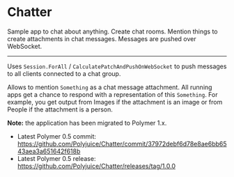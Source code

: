 # Chatter
Sample app to chat about anything. Create chat rooms. Mention things to create attachments in chat messages. Messages are pushed over WebSocket.

---

Uses `Session.ForAll` / `CalculatePatchAndPushOnWebSocket` to push messages to all clients connected to a chat group.

Allows to mention `Something` as a chat message attachment. All running apps get a chance to respond with a representation of this `Something`. For example, you get output from Images if the attachment is an image or from People if the attachment is a person.

**Note:** the application has been migrated to Polymer 1.x.
- Latest Polymer 0.5 commit: https://github.com/Polyjuice/Chatter/commit/37972debf6d78e8ae6bb6543aea3a651642f618b
- Latest Polymer 0.5 release: https://github.com/Polyjuice/Chatter/releases/tag/1.0.0